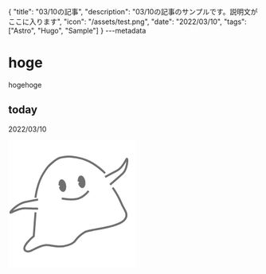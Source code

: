{
  "title": "03/10の記事",
  "description": "03/10の記事のサンプルです。説明文がここに入ります",
  "icon": "/assets/test.png",
  "date": "2022/03/10",
  "tags": ["Astro", "Hugo", "Sample"]
}
---metadata

# hoge
hogehoge

## today
2022/03/10

![img](/assets/test.png)